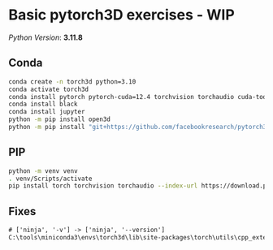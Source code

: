 # Basic pytorch3D exercises - WIP

_Python Version_: **3.11.8**

## Conda

```bash
conda create -n torch3d python=3.10
conda activate torch3d
conda install pytorch pytorch-cuda=12.4 torchvision torchaudio cuda-toolkit -c pytorch -c nvidia
conda install black
conda install jupyter
python -m pip install open3d
python -m pip install "git+https://github.com/facebookresearch/pytorch3d.git"
```

## PIP

```bash
python -m venv venv
. venv/Scripts/activate
pip install torch torchvision torchaudio --index-url https://download.pytorch.org/whl/cu124
```

## Fixes

```txt
# ['ninja', '-v'] -> ['ninja', '--version']
C:\tools\miniconda3\envs\torch3d\lib\site-packages\torch\utils\cpp_extension.py
```
